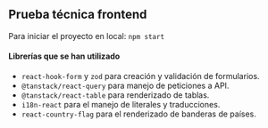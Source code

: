 ## Prueba técnica frontend

Para iniciar el proyecto en local: `npm start`

#### Librerías que se han utilizado

 - `react-hook-form` y `zod` para creación y validación de formularios.
 - `@tanstack/react-query` para manejo de peticiones a API.
 - `@tanstack/react-table` para renderizado de tablas.
 - `i18n-react` para el manejo de literales y traducciones.
 - `react-country-flag` para el renderizado de banderas de países.